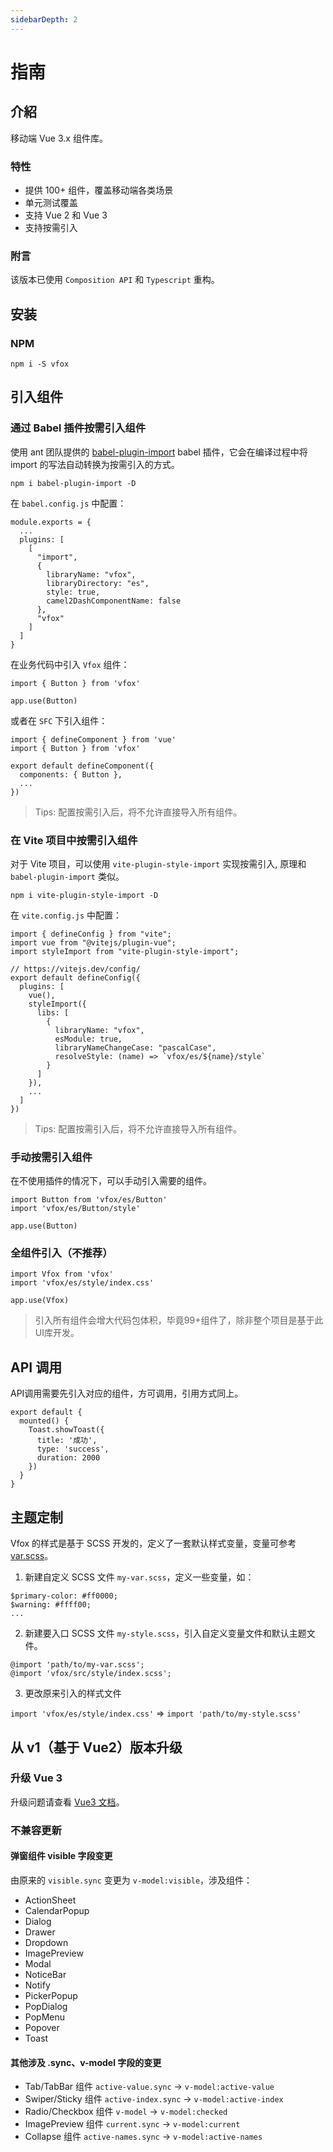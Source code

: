 ```yaml
---
sidebarDepth: 2
---
```


# 指南

## 介紹

移动端 Vue 3.x 组件库。

### 特性

- 提供 100+ 组件，覆盖移动端各类场景
- 单元测试覆盖
- 支持 Vue 2 和 Vue 3
- 支持按需引入

### 附言

该版本已使用 `Composition API` 和 `Typescript` 重构。

## 安装

### NPM

```
npm i -S vfox
```

## 引入组件

### 通过 Babel 插件按需引入组件

使用 ant 团队提供的 [babel-plugin-import](https://github.com/ant-design/babel-plugin-import) babel 插件，它会在编译过程中将 import 的写法自动转换为按需引入的方式。

```
npm i babel-plugin-import -D
```

在 `babel.config.js` 中配置：

```
module.exports = {
  ...
  plugins: [
    [
      "import",
      {
        libraryName: "vfox",
        libraryDirectory: "es",
        style: true,
        camel2DashComponentName: false
      },
      "vfox"
    ]
  ]
}
```

在业务代码中引入 `Vfox` 组件：

```
import { Button } from 'vfox'

app.use(Button)
```

或者在 `SFC` 下引入组件：

```
import { defineComponent } from 'vue'
import { Button } from 'vfox'

export default defineComponent({
  components: { Button },
  ...
})
```

> Tips: 配置按需引入后，将不允许直接导入所有组件。

### 在 Vite 项目中按需引入组件

对于 Vite 项目，可以使用 `vite-plugin-style-import` 实现按需引入, 原理和 `babel-plugin-import` 类似。

```
npm i vite-plugin-style-import -D
```

在 `vite.config.js` 中配置：

```
import { defineConfig } from "vite";
import vue from "@vitejs/plugin-vue";
import styleImport from "vite-plugin-style-import";

// https://vitejs.dev/config/
export default defineConfig({
  plugins: [
    vue(),
    styleImport({
      libs: [
        {
          libraryName: "vfox",
          esModule: true,
          libraryNameChangeCase: "pascalCase",
          resolveStyle: (name) => `vfox/es/${name}/style`
        }
      ]
    }),
    ...
  ]
})
```

> Tips: 配置按需引入后，将不允许直接导入所有组件。

### 手动按需引入组件

在不使用插件的情况下，可以手动引入需要的组件。

```
import Button from 'vfox/es/Button'
import 'vfox/es/Button/style'

app.use(Button)
```

### 全组件引入（不推荐）

```
import Vfox from 'vfox'
import 'vfox/es/style/index.css'

app.use(Vfox)
```

> 引入所有组件会增大代码包体积，毕竟99+组件了，除非整个项目是基于此UI库开发。

## API 调用

API调用需要先引入对应的组件，方可调用，引用方式同上。

```
export default {
  mounted() {
    Toast.showToast({
      title: '成功',
      type: 'success',
      duration: 2000
    })
  }
}
```

## 主题定制

Vfox 的样式是基于 SCSS 开发的，定义了一套默认样式变量，变量可参考 [var.scss](https://github.com/godxiaoji/vfox/blob/beta/src/style/var.scss)。

1. 新建自定义 SCSS 文件 `my-var.scss`，定义一些变量，如：

```
$primary-color: #ff0000;
$warning: #ffff00;
...
```

2. 新建要入口 SCSS 文件 `my-style.scss`，引入自定义变量文件和默认主题文件。

```
@import 'path/to/my-var.scss';
@import 'vfox/src/style/index.scss';
```

3. 更改原来引入的样式文件

`import 'vfox/es/style/index.css'` => `import 'path/to/my-style.scss'`

## 从 v1（基于 Vue2）版本升级

### 升级 Vue 3

升级问题请查看 [Vue3 文档](https://v3.vuejs.org/guide/introduction.html)。

### 不兼容更新

#### 弹窗组件 visible 字段变更

由原来的 `visible.sync` 变更为 `v-model:visible`，涉及组件：

- ActionSheet
- CalendarPopup
- Dialog
- Drawer
- Dropdown
- ImagePreview
- Modal
- NoticeBar
- Notify
- PickerPopup
- PopDialog
- PopMenu
- Popover
- Toast

#### 其他涉及 .sync、v-model 字段的变更

- Tab/TabBar 组件 `active-value.sync` -> `v-model:active-value`
- Swiper/Sticky 组件 `active-index.sync` -> `v-model:active-index`
- Radio/Checkbox 组件 `v-model` -> `v-model:checked`
- ImagePreview 组件 `current.sync` -> `v-model:current`
- Collapse 组件 `active-names.sync` -> `v-model:active-names`
